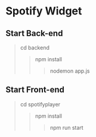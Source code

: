 # Spotify Widget

## Start Back-end
> cd backend
>> npm install
>>> nodemon app.js

## Start Front-end
> cd spotifyplayer
>> npm install
>>> npm run start